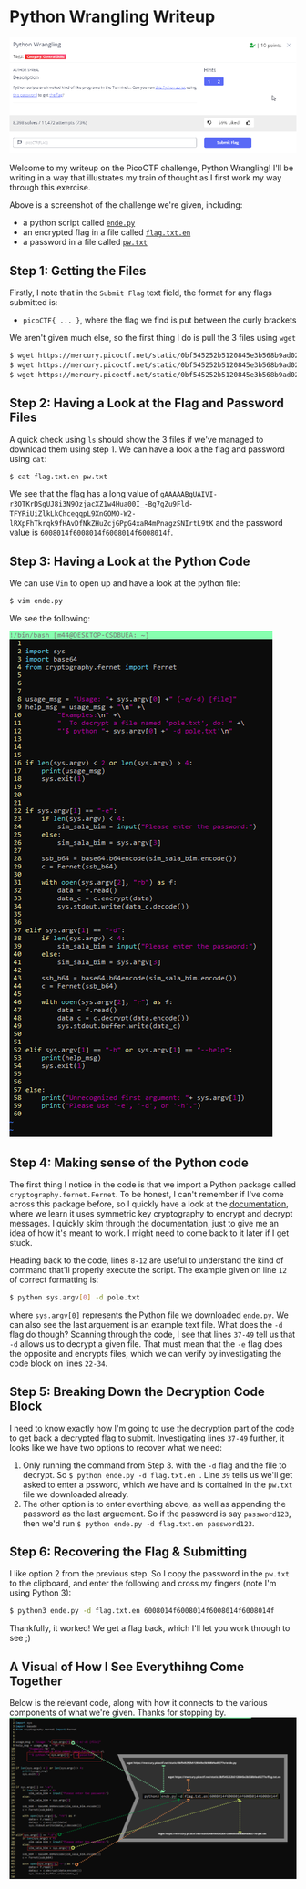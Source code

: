 # Python Wrangling Writeup

![alt text](https://github.com/Lona44/write-ups/blob/main/PicoCTF/Python%20Wrangling/2021-05-10%2018_59_20-picoCTF%20-%20picoGym.png "Description")

Welcome to my writeup on the PicoCTF challenge, Python Wrangling! I'll be writing in a way that illustrates my train of thought as I first work my way through this exercise.

Above is a screenshot of the challenge we're given, including:
  * a python script called [`ende.py`](https://mercury.picoctf.net/static/0bf545252b5120845e3b568b9ad0277e/ende.py)
  * an encrypted flag in a file called [`flag.txt.en`](https://mercury.picoctf.net/static/0bf545252b5120845e3b568b9ad0277e/flag.txt.en)
  * a password in a file called [`pw.txt`](https://mercury.picoctf.net/static/0bf545252b5120845e3b568b9ad0277e/pw.txt)

## Step 1: Getting the Files
Firstly, I note that in the `Submit Flag` text field, the format for any flags submitted is:
 * `picoCTF{ ... }`, where the flag we find is put between the curly brackets

We aren't given much else, so the first thing I do is pull the 3 files using `wget`
```bash
$ wget https://mercury.picoctf.net/static/0bf545252b5120845e3b568b9ad0277e/ende.py
$ wget https://mercury.picoctf.net/static/0bf545252b5120845e3b568b9ad0277e/flag.txt.en
$ wget https://mercury.picoctf.net/static/0bf545252b5120845e3b568b9ad0277e/pw.txt
```

## Step 2: Having a Look at the Flag and Password Files
A quick check using `ls` should show the 3 files if we've managed to download them using step 1. We can have a look a the flag and password using `cat`:
```bash
$ cat flag.txt.en pw.txt
```
We see that the flag has a long value of `gAAAAABgUAIVI-r3OTKrDSgUJ8i3N9OzjacXZ1w4Hua00I_-Bg7gZu9Fld-TFYRiUiZlkLkChceqqpL9XnGOMO-W2-lRXpFhTkrqk9fHAvDfNkZHuZcjGPpG4xaR4mPnagzSNIrtL9tK` and the password value is `6008014f6008014f6008014f6008014f`.

## Step 3: Having a Look at the Python Code
We can use `Vim` to open up and have a look at the python file:
```bash
$ vim ende.py
```
We see the following:

![](https://github.com/Lona44/write-ups/blob/main/PicoCTF/Python%20Wrangling/ende_long_code.png "ende.py")

## Step 4: Making sense of the Python code
The first thing I notice in the code is that we import a Python package called `cryptography.fernet.Fernet`. To be honest, I can't remember if I've come across this package before, so I quickly have a look at the [documentation](https://cryptography.io/en/latest/fernet/), where we learn it uses symmetric key cryptography to encrypt and decrypt messages. I quickly skim through the documentation, just to give me an idea of how it's meant to work. I might need to come back to it later if I get stuck.

Heading back to the code, lines `8-12` are useful to understand the kind of command that'll properly execute the script. The example given on line `12` of correct formatting is:
```bash
$ python sys.argv[0] -d pole.txt
```
where `sys.argv[0]` represents the Python file we downloaded `ende.py`. We can also see the last arguement is an example text file. What does the `-d` flag do though? Scanning through the code, I see that lines `37-49` tell us that `-d` allows us to decrypt a given file. That must mean that the `-e` flag does the opposite and encrypts files, which we can verify by investigating the code block on lines `22-34`.

## Step 5: Breaking Down the Decryption Code Block
I need to know exactly how I'm going to use the decryption part of the code to get back a decrypted flag to submit. Investigating lines `37-49` further, it looks like we have two options to recover what we need:
  1. Only running the command from Step 3. with the `-d` flag and the file to decrypt. So `$ python ende.py -d flag.txt.en `. Line `39` tells us we'll get asked to enter a pssword, which we have and is contained in the `pw.txt` file we downloaded already.
  2. The other option is to enter everthing above, as well as appending the password as the last arguement. So if the password is say `password123`, then we'd run `$ python ende.py -d flag.txt.en password123`.

## Step 6: Recovering the Flag & Submitting
I like option 2 from the previous step. So I copy the password in the `pw.txt` to the clipboard, and enter the following and cross my fingers (note I'm using Python 3):
```bash
$ python3 ende.py -d flag.txt.en 6008014f6008014f6008014f6008014f
```
Thankfully, it worked! We get a flag back, which I'll let you work through to see ;)

## A Visual of How I See Everythihng Come Together
Below is the relevant code, along with how it connects to the various components of what we're given. Thanks for stopping by.
![](https://github.com/Lona44/write-ups/blob/main/PicoCTF/Python%20Wrangling/Python%20Wrangling.png)

